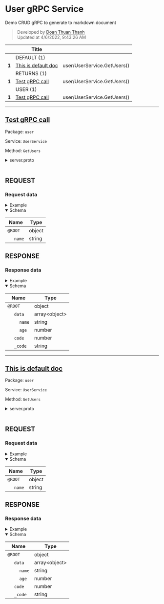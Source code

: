 # User gRPC Service
Demo CRUD gRPC to generate to markdown document
> Developed by [Doan Thuan Thanh](mailto:doanthuanthanh88@gmail.com)  
> Updated at 4/6/2022, 9:43:26 AM  

| | Title | |  
|---|---|---|  
| |DEFAULT (1) | |
|**1**|[This is default doc](#This%20is%20default%20doc)| user/UserService.GetUsers() | 
| |RETURNS (1) | |
|**1**|[Test gRPC call](#Test%20gRPC%20call)| user/UserService.GetUsers() | 
| |USER (1) | |
|**1**|[Test gRPC call](#Test%20gRPC%20call)| user/UserService.GetUsers() | 
  

---

<a id="user-content-test%20grpc%20call" name="user-content-test%20grpc%20call"></a>
## [Test gRPC call](#) 


Package: `user`

Service: `UserService`

Method: `GetUsers`



<details>
<summary>server.proto</summary>

```protobuf
syntax = "proto3";

package user;

service UserService {
  rpc GetUsers(UserInput) returns (ResponseUser);
  rpc GetCustomers(UserInput) returns (ResponseUser);
}

message ResponseUser {
  optional int32 code = 1;
  repeated User data = 2;
}

message UserInput {
  string name = 1;
}

message User {
  string name = 1;
  int32 age = 2;
}
```
</details>


<br/>

## REQUEST
### Request data
<details>
  <summary>Example</summary>

```json
{
  "name": "thanh"
}
```

</details>

<details open>
  <summary>Schema</summary>

| Name | Type |
| --- | --- |
|  `@ROOT` | object |
| &nbsp;&nbsp;&nbsp;&nbsp; `name` | string |

</details>


## RESPONSE
### Response data
<details>
  <summary>Example</summary>

```json
{
  "data": [
    {
      "name": "thanh",
      "age": 1
    }
  ],
  "code": 1,
  "_code": "code"
}
```

</details>

<details open>
  <summary>Schema</summary>

| Name | Type |
| --- | --- |
|  `@ROOT` | object |
| &nbsp;&nbsp;&nbsp;&nbsp; `data` | array&lt;object&gt; |
| &nbsp;&nbsp;&nbsp;&nbsp;&nbsp;&nbsp;&nbsp;&nbsp; `name` | string |
| &nbsp;&nbsp;&nbsp;&nbsp;&nbsp;&nbsp;&nbsp;&nbsp; `age` | number |
| &nbsp;&nbsp;&nbsp;&nbsp; `code` | number |
| &nbsp;&nbsp;&nbsp;&nbsp; `_code` | string |

</details>


---

<a id="user-content-this%20is%20default%20doc" name="user-content-this%20is%20default%20doc"></a>
## [This is default doc](#)



Package: `user`

Service: `UserService`

Method: `GetUsers`



<details>
<summary>server.proto</summary>

```protobuf
syntax = "proto3";

package user;

service UserService {
  rpc GetUsers(UserInput) returns (ResponseUser);
  rpc GetCustomers(UserInput) returns (ResponseUser);
}

message ResponseUser {
  optional int32 code = 1;
  repeated User data = 2;
}

message UserInput {
  string name = 1;
}

message User {
  string name = 1;
  int32 age = 2;
}
```
</details>


<br/>

## REQUEST
### Request data
<details>
  <summary>Example</summary>

```json
{
  "name": "thanh"
}
```

</details>

<details open>
  <summary>Schema</summary>

| Name | Type |
| --- | --- |
|  `@ROOT` | object |
| &nbsp;&nbsp;&nbsp;&nbsp; `name` | string |

</details>


## RESPONSE
### Response data
<details>
  <summary>Example</summary>

```json
{
  "data": [
    {
      "name": "thanh",
      "age": 1
    }
  ],
  "code": 1,
  "_code": "code"
}
```

</details>

<details open>
  <summary>Schema</summary>

| Name | Type |
| --- | --- |
|  `@ROOT` | object |
| &nbsp;&nbsp;&nbsp;&nbsp; `data` | array&lt;object&gt; |
| &nbsp;&nbsp;&nbsp;&nbsp;&nbsp;&nbsp;&nbsp;&nbsp; `name` | string |
| &nbsp;&nbsp;&nbsp;&nbsp;&nbsp;&nbsp;&nbsp;&nbsp; `age` | number |
| &nbsp;&nbsp;&nbsp;&nbsp; `code` | number |
| &nbsp;&nbsp;&nbsp;&nbsp; `_code` | string |

</details>

  